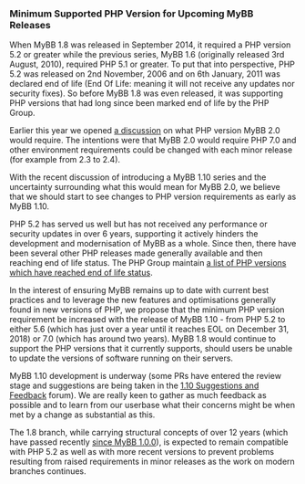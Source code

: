 ### Minimum Supported PHP Version for Upcoming MyBB Releases

When MyBB 1.8 was released in September 2014, it required a PHP version 5.2 or greater while the previous series, MyBB 1.6 (originally released 3rd August, 2010), required PHP 5.1 or greater. To put that into perspective, PHP 5.2 was released on 2nd November, 2006 and on 6th January, 2011 was declared end of life (End Of Life: meaning it will not receive any updates nor security fixes). So before MyBB 1.8 was even released, it was supporting PHP versions that had long since been marked end of life by the PHP Group.

Earlier this year we opened [a discussion](https://community.mybb.com/thread-195675.html) on what PHP version MyBB 2.0 would require. The intentions were that MyBB 2.0 would require PHP 7.0 and other environment requirements could be changed with each minor release (for example from 2.3 to 2.4).

With the recent discussion of introducing a MyBB 1.10 series and the uncertainty surrounding what this would mean for MyBB 2.0, we believe that we should start to see changes to PHP version requirements as early as MyBB 1.10.

PHP 5.2 has served us well but has not received any performance or security updates in over 6 years, supporting it actively hinders the development and modernisation of MyBB as a whole. Since then, there have been several other PHP releases made generally available and then reaching end of life status. The PHP Group maintain [a list of PHP versions which have reached end of life status](https://secure.php.net/eol.php).

In the interest of ensuring MyBB remains up to date with current best practices and to leverage the new features and optimisations generally found in new versions of PHP, we propose that the minimum PHP version requirement be increased with the release of MyBB 1.10 - from PHP 5.2 to either 5.6 (which has just over a year until it reaches EOL on December 31, 2018) or 7.0 (which has around two years). MyBB 1.8 would continue to support the PHP versions that it currently supports, should users be unable to update the versions of software running on their servers.

MyBB 1.10 development is underway (some PRs have entered the review stage and suggestions are being taken in the [1.10 Suggestions and Feedback](https://community.mybb.com/forum-199.html) forum). We are really keen to gather as much feedback as possible and to learn from our userbase what their concerns might be when met by a change as substantial as this.

The 1.8 branch, while carrying structural concepts of over 12 years (which have passed recently [since MyBB 1.0.0](https://mybb.com/versions/)), is expected to remain compatible with PHP 5.2 as well as with more recent versions to prevent problems resulting from raised requirements in minor releases as the work on modern branches continues.
